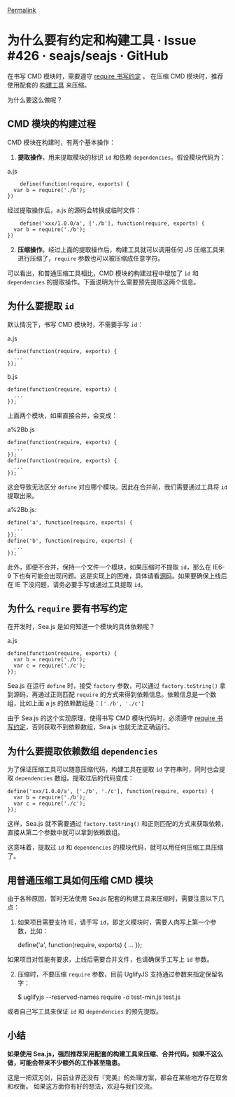 [Permalink](https://github.com/seajs/seajs/issues/426 "Permalink to 为什么要有约定和构建工具 · Issue #426 · seajs/seajs · GitHub")

# 为什么要有约定和构建工具 · Issue #426 · seajs/seajs · GitHub

在书写 CMD 模块时，需要遵守 [require 书写约定][1] 。
在压缩 CMD 模块时，推荐使用配套的 [构建工具][2] 来压缩。

为什么要这么做呢？

## CMD 模块的构建过程

CMD 模块在构建时，有两个基本操作：

  1. **提取操作**，用来提取模块的标识 `id` 和依赖 `dependencies`。假设模块代码为：

a.js

        define(function(require, exports) {
      var b = require('./b');
    })


经过提取操作后，a.js 的源码会转换成临时文件：

        define('xxx/1.0.0/a', ['./b'], function(require, exports) {
      var b = require('./b');
    })


  2. **压缩操作**。经过上面的提取操作后，构建工具就可以调用任何 JS 压缩工具来进行压缩了，`require` 参数也可以被压缩成任意字符。

可以看出，和普通压缩工具相比，CMD 模块的构建过程中增加了 `id` 和 `dependencies` 的提取操作。下面说明为什么需要预先提取这两个信息。

## 为什么要提取 `id`

默认情况下，书写 CMD 模块时，不需要手写 `id`：

a.js


    define(function(require, exports) {
      ...
    });


b.js


    define(function(require, exports) {
      ...
    });


上面两个模块，如果直接合并，会变成：

a%2Bb.js


    define(function(require, exports) {
      ...
    });
    define(function(require, exports) {
      ...
    });


这会导致无法区分 `define` 对应哪个模块。因此在合并前，我们需要通过工具将 `id` 提取出来。

a%2Bb.js:


    define('a', function(require, exports) {
      ...
    });
    define('b', function(require, exports) {
      ...
    });


此外，即便不合并，保持一个文件一个模块，如果压缩时不提取 `id`，那么在 IE6-9 下也有可能会出现问题。这是实现上的困难，具体请看[源码][3]。如果要确保上线后在 IE 下没问题，请务必要手写或通过工具提取 `id`。

## 为什么 `require` 要有书写约定

在开发时，Sea.js 是如何知道一个模块的具体依赖呢？

a.js


    define(function(require, exports) {
      var b = require('./b');
      var c = require('./c');
    });


Sea.js 在运行 `define` 时，接受 `factory` 参数，可以通过 `factory.toString()` 拿到源码，再通过正则匹配 `require` 的方式来得到依赖信息。依赖信息是一个数组，比如上面 a.js 的依赖数组是：`['./b', './c']`

由于 Sea.js 的这个实现原理，使得书写 CMD 模块代码时，必须遵守 [require 书写约定][1]，否则获取不到依赖数组，Sea.js 也就无法正确运行。

## 为什么要提取依赖数组 `dependencies`

为了保证压缩工具可以随意压缩代码，构建工具在提取 `id` 字符串时，同时也会提取 `dependencies` 数组。提取过后的代码变成：


    define('xxx/1.0.0/a', ['./b', './c'], function(require, exports) {
      var b = require('./b');
      var c = require('./c');
    });


这样，Sea.js 就不需要通过 `factory.toString()` 和正则匹配的方式来获取依赖，直接从第二个参数中就可以拿到依赖数组。

这意味着，提取过 `id` 和 `dependencies` 的模块代码，就可以用任何压缩工具压缩了。

## 用普通压缩工具如何压缩 CMD 模块

由于各种原因，暂时无法使用 Sea.js 配套的构建工具来压缩时，需要注意以下几点：

  1. 如果项目需要支持 IE，请手写 `id`，即定义模块时，需要人肉写上第一个参数，比如：

        define('a', function(require, exports) {
      ...
    });


如果项目对性能有要求，上线后需要合并文件，也请确保手工写上 `id` 参数。

  2. 压缩时，不要压缩 `require` 参数，目前 UglifyJS 支持通过参数来指定保留名字：

        $ uglifyjs --reserved-names require -o test-min.js test.js


或者自己写工具来保证 `id` 和 `dependencies` 的预先提取。

## 小结

**如果使用 Sea.js，强烈推荐采用配套的构建工具来压缩、合并代码。如果不这么做，可能会带来不少额外的工作甚至隐患。**

这是一把双刃剑，目前业界还没有『完美』的处理方案，都会在某些地方存在取舍和权衡。
如果这方面你有好的想法，欢迎与我们交流。

   [1]: https://github.com/seajs/seajs/issues/259
   [2]: https://github.com/seajs/seajs/issues/538
   [3]: https://github.com/seajs/seajs/blob/2.2.1/dist/sea-debug.js#L415
  
